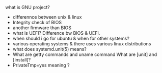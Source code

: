  what is GNU project?
- differennce between unix & linux
- Integrity check of BIOS
- another firmware than BIOS
- what is UEFI? Difference bw BIOS & UEFI.
- when should i go for ubuntu & when for other systems?
- various operating systems & there uses
  various linux distributions
- what does systemd.unit(5) means?
- What are getty commands and uname command
  What are [unit] and [install]?
- PrivateTmp=yes meaning ?
